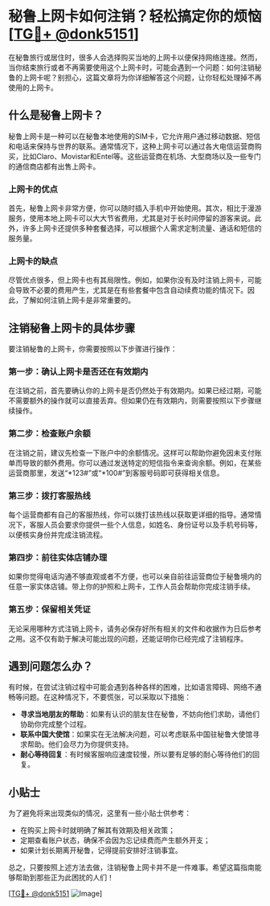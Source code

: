 # 秘鲁上网卡如何注销？轻松搞定你的烦恼[[TG💪+ @donk5151](https://t.me/s/donk5151)]

在秘鲁旅行或居住时，很多人会选择购买当地的上网卡以便保持网络连接。然而，当你结束旅行或者不再需要使用这个上网卡时，可能会遇到一个问题：如何注销秘鲁的上网卡呢？别担心，这篇文章将为你详细解答这个问题，让你轻松处理掉不再使用的上网卡。

## 什么是秘鲁上网卡？

秘鲁上网卡是一种可以在秘鲁本地使用的SIM卡，它允许用户通过移动数据、短信和电话来保持与世界的联系。通常情况下，这种上网卡可以通过各大电信运营商购买，比如Claro、Movistar和Entel等。这些运营商在机场、大型商场以及一些专门的通信商店都有出售上网卡。

### 上网卡的优点

首先，秘鲁上网卡非常方便，你可以随时插入手机中开始使用。其次，相比于漫游服务，使用本地上网卡可以大大节省费用，尤其是对于长时间停留的游客来说。此外，许多上网卡还提供多种套餐选择，可以根据个人需求定制流量、通话和短信的服务量。

### 上网卡的缺点

尽管优点很多，但上网卡也有其局限性。例如，如果你没有及时注销上网卡，可能会导致不必要的费用产生，尤其是在有些套餐中包含自动续费功能的情况下。因此，了解如何注销上网卡是非常重要的。

## 注销秘鲁上网卡的具体步骤

要注销秘鲁的上网卡，你需要按照以下步骤进行操作：

### 第一步：确认上网卡是否还在有效期内

在注销之前，首先要确认你的上网卡是否仍然处于有效期内。如果已经过期，可能不需要额外的操作就可以直接丢弃。但如果仍在有效期内，则需要按照以下步骤继续操作。

### 第二步：检查账户余额

在注销之前，建议先检查一下账户中的余额情况。这样可以帮助你避免因未支付账单而导致的额外费用。你可以通过发送特定的短信指令来查询余额。例如，在某些运营商那里，发送“*123#”或“*100#”到客服号码即可获得相关信息。

### 第三步：拨打客服热线

每个运营商都有自己的客服热线，你可以拨打该热线以获取更详细的指导。通常情况下，客服人员会要求你提供一些个人信息，如姓名、身份证号以及手机号码等，以便核实身份并完成注销流程。

### 第四步：前往实体店铺办理

如果你觉得电话沟通不够直观或者不方便，也可以亲自前往运营商位于秘鲁境内的任意一家实体店铺。带上你的护照和上网卡，工作人员会帮助你完成注销手续。

### 第五步：保留相关凭证

无论采用哪种方式注销上网卡，请务必保存好所有相关的文件和收据作为日后参考之用。这不仅有助于解决可能出现的问题，还能证明你已经完成了注销程序。

## 遇到问题怎么办？

有时候，在尝试注销过程中可能会遇到各种各样的困难，比如语言障碍、网络不通畅等问题。在这种情况下，不要慌张，可以采取以下措施：

- **寻求当地朋友的帮助**：如果有认识的朋友住在秘鲁，不妨向他们求助，请他们协助你完成整个过程。
- **联系中国大使馆**：如果实在无法解决问题，可以考虑联系中国驻秘鲁大使馆寻求帮助。他们会尽力为你提供支持。
- **耐心等待回复**：有时候客服响应速度较慢，所以要有足够的耐心等待他们的回复。

## 小贴士

为了避免将来出现类似的情况，这里有一些小贴士供参考：

- 在购买上网卡时就明确了解其有效期及相关政策；
- 定期查看账户状态，确保不会因为忘记续费而产生额外开支；
- 如果计划长期离开秘鲁，记得提前安排好注销事宜。

总之，只要按照上述方法去做，注销秘鲁上网卡并不是一件难事。希望这篇指南能够帮助到那些正为此困扰的人们！

[[TG💪+ @donk5151](https://t.me/s/donk5151) ![Image](https://i.postimg.cc/rwNCRYN7/Snipaste-2025-04-30-17-27-05.png)]